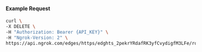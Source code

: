 <!-- Code generated for API Clients. DO NOT EDIT. -->

#### Example Request

```bash
curl \
-X DELETE \
-H "Authorization: Bearer {API_KEY}" \
-H "Ngrok-Version: 2" \
https://api.ngrok.com/edges/https/edghts_2pekrYRdafRK3yfCvydigfM3LFe/routes/edghtsrt_2pekra7sPq2LK2e1tZdzhEWnfmj/webhook_verification
```
